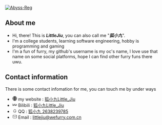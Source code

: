 [![Abyss-Reg](https://github-readme-stats.vercel.app/api?username=abyss-reg)](https://github.com/anuraghazra/github-readme-stats)

## About me
- Hi, there! This is <b>_LittleJiu_</b>, you can also call me "<b>_狐小九_</b>".
- I'm a college students, learning software engineering, hobby is programming and gaming
- I'm a fun of furry, my github's username is my oc's name, I love use that name on some social platforms, hope I can find other furry funs there uwu.

## Contact information
There is some contact infomation for me, you can touch me by under ways

- <img src="./website.svg" style="height:15px" />&nbsp;my website : [狐小九Little_Jiu](https://me.wefurry.com.cn)
- <img src="./bili.svg" style="height:15px" />&nbsp;Bilibili : [狐小九Little_Jiu](https://space.bilibili.com/288512858)
- <img src="./qq.svg" style="height:15px" />&nbsp;QQ : [狐小九 2638239785](https://qm.qq.com/cgi-bin/qm/qr?k=G2S2ZtYmd5GONwpdtYEWAOJGXDIn8yYY&noverify=0&personal_qrcode_source=4)
- <img src="./email.svg" style="height:15px" />&nbsp;Email : littlejiu@wefurry.com.cn